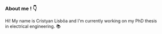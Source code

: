 ### About me ! :point_down:

Hi! My name is Cristyan Lisbôa and I'm currently working on my PhD thesis in electrical engineering. :books:  
